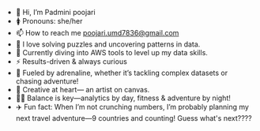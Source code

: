 - 👋 Hi, I’m Padmini poojari
- 🚺 Pronouns: she/her
- 📫 How to reach me poojari.umd7836@gmail.com
- 👀 I love solving puzzles and uncovering patterns in data.
- 🌱 Currently diving into AWS tools to level up my data skills.
- ⚡ Results-driven & always curious
- 🎢 Fueled by adrenaline, whether it’s tackling complex datasets or chasing adventure!
- 🎨 Creative at heart— an artist on canvas.
- 🏋️‍♀️ Balance is key—analytics by day, fitness & adventure by night!
- ✈️ Fun fact: When I’m not crunching numbers, I’m probably planning my next travel adventure—9 countries and counting! Guess what's next????
<!---
poojari1146/poojari1146 is a ✨ special ✨ repository because its `README.md` (this file) appears on your GitHub profile.
You can click the Preview link to take a look at your changes.
--->
